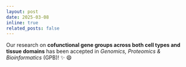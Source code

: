 ```yaml
---
layout: post
date: 2025-03-08
inline: true
related_posts: false
---
```


Our research on **cofunctional gene groups across both cell types and tissue domains** has been accepted in *Genomics, Proteomics & Bioinformatics* (GPB)! :sparkles: :smile:
